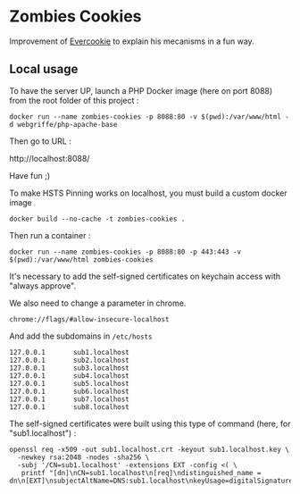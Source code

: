 Zombies Cookies
==========

Improvement of [Evercookie](https://github.com/samyk/evercookie) to explain his mecanisms in a fun way.

Local usage
-------

To have the server UP, launch a PHP Docker image (here on port 8088) from the root folder of this project :

`docker run --name zombies-cookies -p 8088:80 -v $(pwd):/var/www/html -d webgriffe/php-apache-base`

Then go to URL :

http://localhost:8088/

Have fun ;)

To make HSTS Pinning works on localhost, you must build a custom docker image

`docker build --no-cache -t zombies-cookies .`

Then run a container :

`docker run --name zombies-cookies -p 8088:80 -p 443:443 -v $(pwd):/var/www/html zombies-cookies`

It's necessary to add the self-signed certificates on keychain access with "always approve".

We also need to change a parameter in chrome.

`chrome://flags/#allow-insecure-localhost`

And add the subdomains in `/etc/hosts`
```
127.0.0.1       sub1.localhost
127.0.0.1       sub2.localhost
127.0.0.1       sub3.localhost
127.0.0.1       sub4.localhost
127.0.0.1       sub5.localhost
127.0.0.1       sub6.localhost
127.0.0.1       sub7.localhost
127.0.0.1       sub8.localhost
```

The self-signed certificates were built using this type of command (here, for "sub1.localhost") :
```
openssl req -x509 -out sub1.localhost.crt -keyout sub1.localhost.key \
  -newkey rsa:2048 -nodes -sha256 \
  -subj '/CN=sub1.localhost' -extensions EXT -config <( \
   printf "[dn]\nCN=sub1.localhost\n[req]\ndistinguished_name = dn\n[EXT]\nsubjectAltName=DNS:sub1.localhost\nkeyUsage=digitalSignature\nextendedKeyUsage=serverAuth")
```
